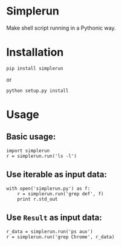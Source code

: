 Simplerun
=========

Make shell script running in a Pythonic way.

Installation
============

    pip install simplerun

or

    python setup.py install

Usage
=====

Basic usage:
---------------

    import simplerun
    r = simplerun.run('ls -l')


Use iterable as input data:
--------------------------

    with open('simplerun.py') as f:
        r = simplerun.run('grep def', f)
        print r.std_out


Use `Result` as input data:
--------------------------

    r_data = simplerun.run('ps aux')
    r = simplerun.run('grep Chrome', r_data)

